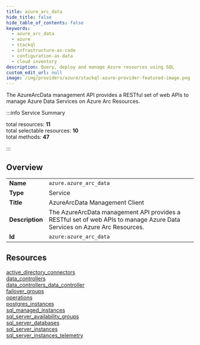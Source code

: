 ```yaml
---
title: azure_arc_data
hide_title: false
hide_table_of_contents: false
keywords:
  - azure_arc_data
  - azure
  - stackql
  - infrastructure-as-code
  - configuration-as-data
  - cloud inventory
description: Query, deploy and manage Azure resources using SQL
custom_edit_url: null
image: /img/providers/azure/stackql-azure-provider-featured-image.png
---
```


The AzureArcData management API provides a RESTful set of web APIs to manage Azure Data Services on Azure Arc Resources.  
    
:::info Service Summary

<div class="row">
<div class="providerDocColumn">
<span>total resources:&nbsp;<b>11</b></span><br />
<span>total selectable resources:&nbsp;<b>10</b></span><br />
<span>total methods:&nbsp;<b>47</b></span><br />
</div>
</div>

:::

## Overview
<table><tbody>
<tr><td><b>Name</b></td><td><code>azure.azure_arc_data</code></td></tr>
<tr><td><b>Type</b></td><td>Service</td></tr>
<tr><td><b>Title</b></td><td>AzureArcData Management Client</td></tr>
<tr><td><b>Description</b></td><td>The AzureArcData management API provides a RESTful set of web APIs to manage Azure Data Services on Azure Arc Resources.</td></tr>
<tr><td><b>Id</b></td><td><code>azure:azure_arc_data</code></td></tr>
</tbody></table>

## Resources
<div class="row">
<div class="providerDocColumn">
<a href="/providers/azure/azure_arc_data/active_directory_connectors/">active_directory_connectors</a><br />
<a href="/providers/azure/azure_arc_data/data_controllers/">data_controllers</a><br />
<a href="/providers/azure/azure_arc_data/data_controllers_data_controller/">data_controllers_data_controller</a><br />
<a href="/providers/azure/azure_arc_data/failover_groups/">failover_groups</a><br />
<a href="/providers/azure/azure_arc_data/operations/">operations</a><br />
<a href="/providers/azure/azure_arc_data/postgres_instances/">postgres_instances</a><br />
</div>
<div class="providerDocColumn">
<a href="/providers/azure/azure_arc_data/sql_managed_instances/">sql_managed_instances</a><br />
<a href="/providers/azure/azure_arc_data/sql_server_availability_groups/">sql_server_availability_groups</a><br />
<a href="/providers/azure/azure_arc_data/sql_server_databases/">sql_server_databases</a><br />
<a href="/providers/azure/azure_arc_data/sql_server_instances/">sql_server_instances</a><br />
<a href="/providers/azure/azure_arc_data/sql_server_instances_telemetry/">sql_server_instances_telemetry</a><br />
</div>
</div>
